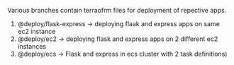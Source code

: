 Various branches contain terraofrm files for deployment of repective apps.  
1. @deploy/flask-express -> deploying flaak and express apps on same ec2 instance
2. @deploy/ec2 -> deploying flask and express apps on 2 different ec2 instances
3. @deploy/ecs -> Flask and express in ecs cluster with 2 task definitions)
